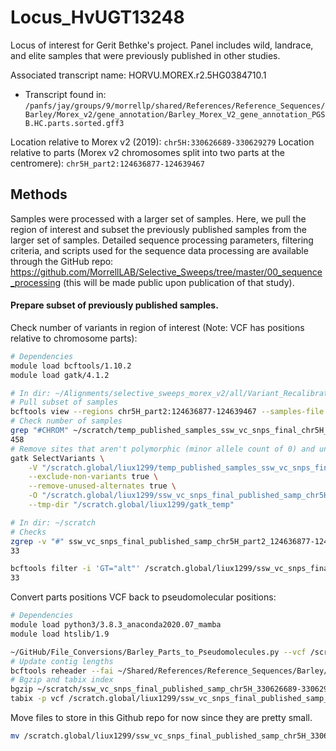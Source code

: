 # Locus_HvUGT13248

Locus of interest for Gerit Bethke's project. Panel includes wild, landrace, and elite samples that were previously published in other studies.

Associated transcript name: HORVU.MOREX.r2.5HG0384710.1
- Transcript found in: `/panfs/jay/groups/9/morrellp/shared/References/Reference_Sequences/Barley/Morex_v2/gene_annotation/Barley_Morex_V2_gene_annotation_PGSB.HC.parts.sorted.gff3`

Location relative to Morex v2 (2019): `chr5H:330626689-330629279`
Location relative to parts (Morex v2 chromosomes split into two parts at the centromere): `chr5H_part2:124636877-124639467`

## Methods

Samples were processed with a larger set of samples. Here, we pull the region of interest and subset the previously published samples from the larger set of samples. Detailed sequence processing parameters, filtering criteria, and scripts used for the sequence data processing are available through the GitHub repo: https://github.com/MorrellLAB/Selective_Sweeps/tree/master/00_sequence_processing (this will be made public upon publication of that study).

#### Prepare subset of previously published samples.

Check number of variants in region of interest (Note: VCF has positions relative to chromosome parts):

```bash
# Dependencies
module load bcftools/1.10.2
module load gatk/4.1.2

# In dir: ~/Alignments/selective_sweeps_morex_v2/all/Variant_Recalibrator
# Pull subset of samples
bcftools view --regions chr5H_part2:124636877-124639467 --samples-file ~/GitHub/Locus_HvUGT13248/ssw_subset_published_sample_names.txt ssw_vc_snps_final.vcf.gz > ~/scratch/temp_published_samples_ssw_vc_snps_final_chr5H_part2_124636877-124639467.vcf
# Check number of samples
grep "#CHROM" ~/scratch/temp_published_samples_ssw_vc_snps_final_chr5H_part2_124636877-124639467.vcf | cut -f 10- | tr '\t' '\n' | wc -l
458
# Remove sites that aren't polymorphic (minor allele count of 0) and unused alternate alleles.
gatk SelectVariants \
    -V "/scratch.global/liux1299/temp_published_samples_ssw_vc_snps_final_chr5H_part2_124636877-124639467.vcf" \
    --exclude-non-variants true \
    --remove-unused-alternates true \
    -O "/scratch.global/liux1299/ssw_vc_snps_final_published_samp_chr5H_part2_124636877-124639467_polymorphic.vcf.gz" \
    --tmp-dir "/scratch.global/liux1299/gatk_temp"

# In dir: ~/scratch
# Checks
zgrep -v "#" ssw_vc_snps_final_published_samp_chr5H_part2_124636877-124639467_polymorphic.vcf.gz | wc -l
33

bcftools filter -i 'GT="alt"' /scratch.global/liux1299/ssw_vc_snps_final_published_samp_chr5H_part2_124636877-124639467_polymorphic.vcf.gz | grep -v "#" | wc -l
33
```

Convert parts positions VCF back to pseudomolecular positions:

```bash
# Dependencies
module load python3/3.8.3_anaconda2020.07_mamba
module load htslib/1.9

~/GitHub/File_Conversions/Barley_Parts_to_Pseudomolecules.py --vcf /scratch.global/liux1299/ssw_vc_snps_final_published_samp_chr5H_part2_124636877-124639467_polymorphic.vcf.gz morex_v2 > ~/scratch/temp_ssw_vc_snps_final_published_samp_chr5H_330626689-330629279_polymorphic.vcf
# Update contig lengths
bcftools reheader --fai ~/Shared/References/Reference_Sequences/Barley/Morex_v2/Barley_Morex_V2_pseudomolecules.fasta.fai ~/scratch/temp_ssw_vc_snps_final_published_samp_chr5H_330626689-330629279_polymorphic.vcf > ~/scratch/ssw_vc_snps_final_published_samp_chr5H_330626689-330629279_polymorphic.vcf
# Bgzip and tabix index
bgzip ~/scratch/ssw_vc_snps_final_published_samp_chr5H_330626689-330629279_polymorphic.vcf
tabix -p vcf /scratch.global/liux1299/ssw_vc_snps_final_published_samp_chr5H_330626689-330629279_polymorphic.vcf.gz
```

Move files to store in this Github repo for now since they are pretty small.

```bash
mv /scratch.global/liux1299/ssw_vc_snps_final_published_samp_chr5H_330626689-330629279_polymorphic.vcf* ~/GitHub/Locus_HvUGT13248/data
```
